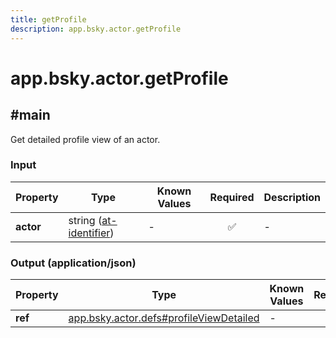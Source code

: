 ```yaml
---
title: getProfile
description: app.bsky.actor.getProfile
---
```


# app.bsky.actor.getProfile

## #main

Get detailed profile view of an actor.

### Input

| Property | Type | Known Values | Required | Description |
| --- | --- | --- | :---: | --- |
| **actor** | string ([at-identifier](https://atproto.com/specs/lexicon#at-identifier)) | - | ✅ | - |

### Output (application/json)

| Property | Type | Known Values | Required | Description |
| --- | --- | --- | :---: | --- |
| **ref** | [app.bsky.actor.defs#profileViewDetailed](../../../../lexicons/app/bsky/actor/defs.md#profileviewdetailed) | - | ✅ | - |

